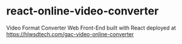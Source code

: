 # react-online-video-converter
Video Format Converter Web Front-End built with React deployed at https://hlwsdtech.com/gac-video-online-converter
